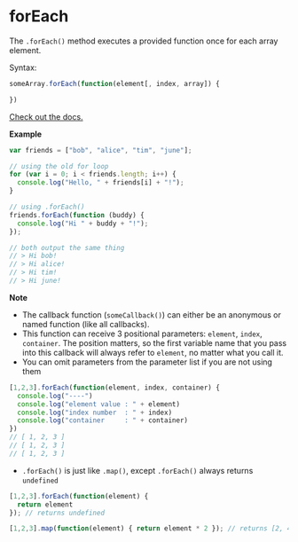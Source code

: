 # forEach

The `.forEach()` method executes a provided function once for each array element.

Syntax:

```javascript
someArray.forEach(function(element[, index, array]) {

})
```

[Check out the docs.](https://developer.mozilla.org/en-US/docs/Web/JavaScript/Reference/Global_Objects/Array/foreach)

**Example**

```javascript
var friends = ["bob", "alice", "tim", "june"];

// using the old for loop
for (var i = 0; i < friends.length; i++) {
  console.log("Hello, " + friends[i] + "!");
}

// using .forEach()
friends.forEach(function (buddy) {
  console.log("Hi " + buddy + "!");
});

// both output the same thing
// > Hi bob!
// > Hi alice!
// > Hi tim!
// > Hi june!
```

**Note**

* The callback function \(`someCallback()`\) can either be an anonymous or named function \(like all callbacks\).
* This function can receive 3 positional parameters: `element`, `index`, `container`. The position matters, so the first variable name that you pass into this callback will always refer to `element`, no matter what you call it. 
* You can omit parameters from the parameter list if you are not using them

```javascript
[1,2,3].forEach(function(element, index, container) { 
  console.log("----")
  console.log("element value : " + element)
  console.log("index number  : " + index)
  console.log("container     : " + container)
})
// [ 1, 2, 3 ]
// [ 1, 2, 3 ]
// [ 1, 2, 3 ]
```

* `.forEach()` is just like `.map()`, except `.forEach()` always returns `undefined`

```javascript
[1,2,3].forEach(function(element) {
  return element
}); // returns undefined

[1,2,3].map(function(element) { return element * 2 }); // returns [2, 4, 6]
```
